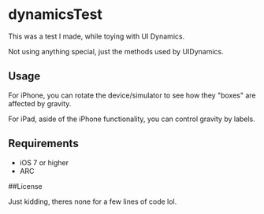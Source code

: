 dynamicsTest
============

This was a test I made, while toying with UI Dynamics.

Not using anything special, just the methods used by UIDynamics.

Usage
-----

For iPhone, you can rotate the device/simulator to see how they "boxes" are affected by gravity.

For iPad, aside of the iPhone functionality, you can control gravity by labels.

Requirements
------------
* iOS 7 or higher
* ARC

##License

Just kidding, theres none for a few lines of code lol.
